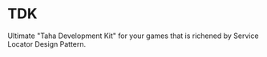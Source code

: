 # TDK
Ultimate "Taha Development Kit" for your games that is richened by Service Locator Design Pattern.
